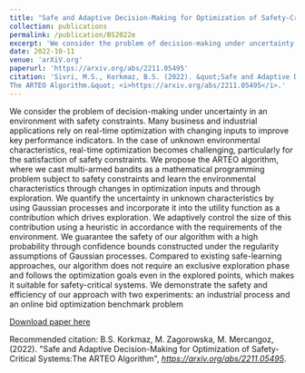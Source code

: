 ```yaml
---
title: "Safe and Adaptive Decision-Making for Optimization of Safety-Critical Systems:The ARTEO Algorithm"
collection: publications
permalink: /publication/BS2022e
excerpt: 'We consider the problem of decision-making under uncertainty in an environment with safety constraints. Many business and industrial applications rely on real-time optimization with changing inputs to improve key performance indicators. In the case of unknown environmental characteristics, real-time optimization becomes challenging, particularly for the satisfaction of safety constraints. We propose the ARTEO algorithm, where we cast multi-armed bandits as a mathematical programming problem subject to safety constraints and learn the environmental characteristics through changes in optimization inputs and through exploration. We quantify the uncertainty in unknown characteristics by using Gaussian processes and incorporate it into the utility function as a contribution which drives exploration. We adaptively control the size of this contribution using a heuristic in accordance with the requirements of the environment. We guarantee the safety of our algorithm with a high probability through confidence bounds constructed under the regularity assumptions of Gaussian processes. Compared to existing safe-learning approaches, our algorithm does not require an exclusive exploration phase and follows the optimization goals even in the explored points, which makes it suitable for safety-critical systems. We demonstrate the safety and efficiency of our approach with two experiments: an industrial process and an online bid optimization benchmark problem'
date: 2022-10-11
venue: 'arXiV.org'
paperurl: 'https://arxiv.org/abs/2211.05495'
citation: 'Sivri, M.S., Korkmaz, B.S. (2022). &quot;Safe and Adaptive Decision-Making for Optimization of Safety-Critical Systems:
The ARTEO Algorithm.&quot; <i>https://arxiv.org/abs/2211.05495</i>.'
---
```

We consider the problem of decision-making under uncertainty in an environment with safety constraints. Many business and industrial applications rely on real-time optimization with changing inputs to improve key performance indicators. In the case of unknown environmental characteristics, real-time optimization becomes challenging, particularly for the satisfaction of safety constraints. We propose the ARTEO algorithm, where we cast multi-armed bandits as a mathematical programming problem subject to safety constraints and learn the environmental characteristics through changes in optimization inputs and through exploration. We quantify the uncertainty in unknown characteristics by using Gaussian processes and incorporate it into the utility function as a contribution which drives exploration. We adaptively control the size of this contribution using a heuristic in accordance with the requirements of the environment. We guarantee the safety of our algorithm with a high probability through confidence bounds constructed under the regularity assumptions of Gaussian processes. Compared to existing safe-learning approaches, our algorithm does not require an exclusive exploration phase and follows the optimization goals even in the explored points, which makes it suitable for safety-critical systems. We demonstrate the safety and efficiency of our approach with two experiments: an industrial process and an online bid optimization benchmark problem

[Download paper here](https://link.springer.com/chapter/10.1007/978-3-030-93823-9_7)

Recommended citation: B.S. Korkmaz, M. Zagorowska, M. Mercangoz, (2022). "Safe and Adaptive Decision-Making for Optimization of Safety-Critical Systems:The ARTEO Algorithm", <i>https://arxiv.org/abs/2211.05495</i>.